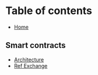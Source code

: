 # Table of contents

* [Home](README.md)

## Smart contracts

* [Architecture](contracts/architecture.md)
* [Ref Exchange](contracts/ref-exchange.md)

